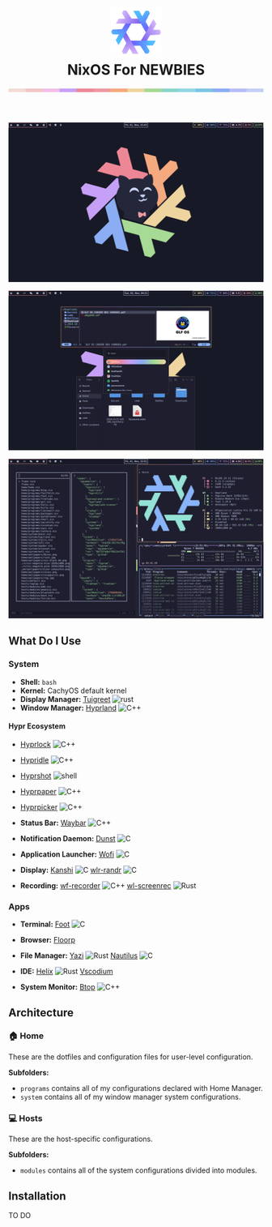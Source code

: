 <h1 align="center">
   <img src="./assets/nixos.png" width="100px" /> 
   <br>
      NixOS For NEWBIES
   <br>
      <img src="./assets/macchiato.png" width="600px" /> <br>
      <br>
   </div>
</h1>

![Home](./assets/home.png)

![File](./assets/file.png)

![Dev](./assets/dev.png)

## What Do I Use

### System
- **Shell:** ```bash```
- **Kernel:** CachyOS default kernel
- **Display Manager:** [Tuigreet](https://github.com/apognu/tuigreet) ![rust][rs]
- **Window Manager:** [Hyprland](https://github.com/hyprwm/Hyprland) ![C++][cpp]

#### Hypr Ecosystem
- [Hyprlock](https://github.com/hyprwm/hyprlock) ![C++][cpp]
- [Hypridle](https://github.com/hyprwm/hypridle) ![C++][cpp]
- [Hyprshot](https://github.com/Gustash/Hyprshot) ![shell][sh]
- [Hyprpaper](https://github.com/hyprwm/hyprpaper) ![C++][cpp]
- [Hyprpicker](https://github.com/hyprwm/hyprpicker) ![C++][cpp]

- **Status Bar:** [Waybar](https://github.com/Alexays/Waybar) ![C++][cpp]

- **Notification Daemon:** [Dunst](https://dunst-project.org/) ![C][c]

- **Application Launcher:** [Wofi](https://gitlab.com/dgirault/wofi) ![C][c]

- **Display:** [Kanshi](https://git.sr.ht/~emersion/kanshi) ![C][c] [wlr-randr](https://sr.ht/~emersion/wlr-randr/) ![C][c]

- **Recording:** [wf-recorder](https://github.com/ammen99/wf-recorder) ![C++][cpp] [wl-screenrec](https://github.com/russelltg/wl-screenrec) ![Rust][rs]

### Apps

- **Terminal:** [Foot](https://codeberg.org/dnkl/foot) ![C][c]
 
- **Browser:** [Floorp](https://github.com/Floorp-Projects/Floorp)

- **File Manager:** [Yazi](https://github.com/sxyazi/yazi) ![Rust][rs] [Nautilus](https://github.com/GNOME/nautilus) ![C][c]

- **IDE:** [Helix](https://helix-editor.com/) ![Rust][rs] [Vscodium](https://github.com/VSCodium/vscodium)

- **System Monitor:** [Btop](https://github.com/aristocratos/btop) ![C++][cpp]

## Architecture

### 🏠 Home

These are the dotfiles and configuration files for user-level configuration.

**Subfolders:**

- `programs` contains all of my configurations declared with Home Manager.
- `system` contains all of my window manager system configurations.

### 💻 Hosts

These are the host-specific configurations.

**Subfolders:**

- `modules` contains all of the system configurations divided into modules.


## Installation
TO DO



<!-- Links -->

<!-- Languages -->
<!-- Rust -->
[rs]: https://img.shields.io/badge/-rust-orange
<!-- Nim -->
[nim]: https://img.shields.io/badge/-nim-%23ffe953
<!-- Shell/Bash -->
[sh]: https://img.shields.io/badge/-shell-green
<!-- Golang -->
[go]: https://img.shields.io/badge/-go-68D7E2
<!-- C++ -->
[cpp]: https://img.shields.io/badge/-c%2B%2B-red
<!-- C -->
[c]: https://img.shields.io/badge/-c-lightgrey
<!-- Zig -->
[z]: https://img.shields.io/badge/-zig-yellow
<!-- Vala -->
[va]: https://img.shields.io/badge/-vala-blueviolet
<!-- Dart -->
[da]: https://img.shields.io/badge/-dart-02D3B3
<!-- Python -->
[py]: https://img.shields.io/badge/-python-blue
<!-- TypeScript -->
[ts]: https://img.shields.io/badge/-TS-007BCD
